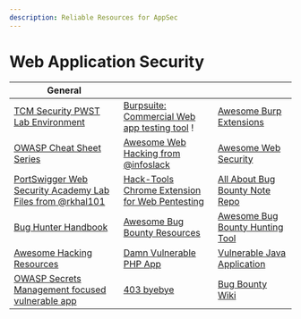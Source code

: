 ```yaml
---
description: Reliable Resources for AppSec
---
```


# Web Application Security



| General                                                                                                              |                                                                                                                                         |                                                                                      |
| -------------------------------------------------------------------------------------------------------------------- | --------------------------------------------------------------------------------------------------------------------------------------- | ------------------------------------------------------------------------------------ |
| [TCM Security PWST Lab Environment](https://github.com/mttaggart/pwst-resources)                                     | [Burpsuite: Commercial Web app testing tool](https://portswigger.net/burp) !                                                            | [Awesome Burp Extensions](https://github.com/snoopysecurity/awesome-burp-extensions) |
| [OWASP Cheat Sheet Series](https://github.com/OWASP/CheatSheetSeries)                                                | [Awesome Web Hacking from @infoslack](https://github.com/infoslack/awesome-web-hacking)                                                 | [Awesome Web Security](https://github.com/qazbnm456/awesome-web-security)            |
| [PortSwigger Web Security Academy Lab Files from @rkhal101](https://github.com/rkhal101/Web-Security-Academy-Series) | [Hack-Tools Chrome Extension for Web Pentesting](https://chrome.google.com/webstore/detail/hack-tools/cmbndhnoonmghfofefkcccljbkdpamhi) | [All About Bug Bounty Note Repo](https://github.com/daffainfo/AllAboutBugBounty)     |
| [Bug Hunter Handbook](https://gowthams.gitbook.io/bughunter-handbook)                                                | [Awesome Bug Bounty Resources](https://github.com/djadmin/awesome-bug-bounty)                                                           | [Awesome Bug Bounty Hunting Tool](https://github.com/0xApt/awesome-bbht)             |
| [Awesome Hacking Resources](https://github.com/vitalysim/Awesome-Hacking-Resources)                                  | [Damn Vulnerable PHP App](https://github.com/c0brabaghdad1/DVPA)                                                                        | [Vulnerable Java Application](https://github.com/CSPF-Founder/JavaVulnerableLab)     |
| [OWASP Secrets Management focused vulnerable app](https://github.com/commjoen/wrongsecrets)                          | [403 byebye](https://github.com/nxenon/403-byebye)                                                                                      | [Bug Bounty Wiki](https://bug.bounty.wiki/)                                          |

